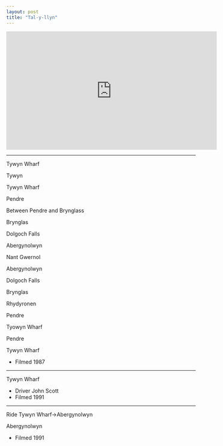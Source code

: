 ```yaml
---
layout: post
title: "Tal-y-llyn"
---
```


<iframe width="560" height="315" src="https://www.youtube.com/embed/xdLtKmloqVI" title="Tal-y-llyn" frameBorder="0" allow="accelerometer; autoplay; clipboard-write; encrypted-media; gyroscope; picture-in-picture; web-share" allowFullScreen></iframe>

---

Tywyn Wharf

Tywyn

Tywyn Wharf

Pendre

Between Pendre and Brynglass

Brynglas

Dolgoch Falls

Abergynolwyn

Nant Gwernol

Abergynolwyn

Dolgoch Falls

Brynglas

Rhydyronen

Pendre

Tyowyn Wharf

Pendre

Tywyn Wharf

- Filmed 1987

---

Tywyn Wharf

- Driver John Scott
- Filmed 1991

---

Ride Tywyn Wharf->Abergynolwyn

Abergynolwyn

- Filmed 1991
